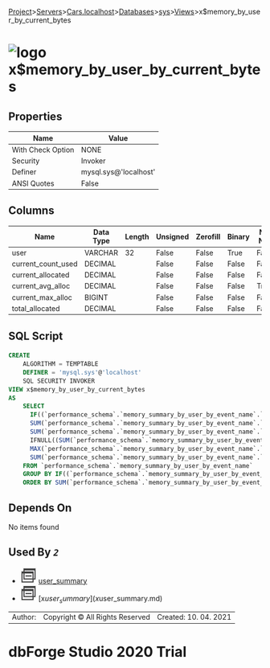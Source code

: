 [Project](../../../../../startpage.md)>[Servers](../../../../Servers.md)>[Cars.localhost](../../../Cars.localhost.md)>[Databases](../../Databases.md)>[sys](../sys.md)>[Views](Views.md)>x$memory_by_user_by_current_bytes


# ![logo](../../../../../Images/view64.svg) x$memory_by_user_by_current_bytes


## <a name="#Properties"></a>Properties
|Name|Value|
|---|---|
|With Check Option|NONE|
|Security|Invoker|
|Definer|mysql.sys@'localhost'|
|ANSI Quotes|False|


## <a name="#Columns"></a>Columns
|Name|Data Type|Length|Unsigned|Zerofill|Binary|Not Null|
|---|---|---|---|---|---|---|
|user|VARCHAR|32|False|False|True|False|
|current_count_used|DECIMAL||False|False|False|False|
|current_allocated|DECIMAL||False|False|False|False|
|current_avg_alloc|DECIMAL||False|False|False|True|
|current_max_alloc|BIGINT||False|False|False|False|
|total_allocated|DECIMAL||False|False|False|False|

## <a name="#SqlScript"></a>SQL Script
```SQL
CREATE 
	ALGORITHM = TEMPTABLE
	DEFINER = 'mysql.sys'@'localhost'
	SQL SECURITY INVOKER
VIEW x$memory_by_user_by_current_bytes
AS
	SELECT
	  IF((`performance_schema`.`memory_summary_by_user_by_event_name`.`USER` IS NULL), 'background', `performance_schema`.`memory_summary_by_user_by_event_name`.`USER`) AS `user`,
	  SUM(`performance_schema`.`memory_summary_by_user_by_event_name`.`CURRENT_COUNT_USED`) AS `current_count_used`,
	  SUM(`performance_schema`.`memory_summary_by_user_by_event_name`.`CURRENT_NUMBER_OF_BYTES_USED`) AS `current_allocated`,
	  IFNULL((SUM(`performance_schema`.`memory_summary_by_user_by_event_name`.`CURRENT_NUMBER_OF_BYTES_USED`) / NULLIF(SUM(`performance_schema`.`memory_summary_by_user_by_event_name`.`CURRENT_COUNT_USED`), 0)), 0) AS `current_avg_alloc`,
	  MAX(`performance_schema`.`memory_summary_by_user_by_event_name`.`CURRENT_NUMBER_OF_BYTES_USED`) AS `current_max_alloc`,
	  SUM(`performance_schema`.`memory_summary_by_user_by_event_name`.`SUM_NUMBER_OF_BYTES_ALLOC`) AS `total_allocated`
	FROM `performance_schema`.`memory_summary_by_user_by_event_name`
	GROUP BY IF((`performance_schema`.`memory_summary_by_user_by_event_name`.`USER` IS NULL), 'background', `performance_schema`.`memory_summary_by_user_by_event_name`.`USER`)
	ORDER BY SUM(`performance_schema`.`memory_summary_by_user_by_event_name`.`CURRENT_NUMBER_OF_BYTES_USED`) DESC;
```

## <a name="#DependsOn"></a>Depends On
No items found

## <a name="#UsedBy"></a>Used By _`2`_
- ![View](../../../../../Images/view.svg) [user_summary](user_summary.md)
- ![View](../../../../../Images/view.svg) [x$user_summary](x$user_summary.md)


||||
|---|---|---|
|Author: |Copyright © All Rights Reserved|Created: 10. 04. 2021|
# dbForge Studio 2020 Trial